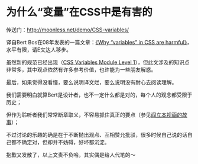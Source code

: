 # 为什么“变量”在CSS中是有害的

传送门：<http://moonless.net/demo/CSS-variables/>

译自Bert Bos在08年发表的一篇文章：[《Why “variables” in CSS are harmful》](http://www.w3.org/People/Bos/CSS-variables)，水平有限，请E文达人移步。

虽然新的规范已经出现（[CSS Variables Module Level 1](http://www.w3.org/TR/css-variables/)），但此文涉及的知识点非常多，其中观点依然有许多参考价值，也许能为一些朋友解惑。

最后，如果觉得没看懂，要么说明译文烂，要么说明没有耐心去阅读理解。

我们需要明白就算Bert是设计者，也不一定什么都是对的，每个人的观念都受限于历史；

但作为聆听者我们常常断章取义，不容易抓住真正的要点（参见[阎立本视画的故事](http://baike.sogou.com/v7633408.htm)）；

不过讨论的乐趣的确是在于不断抛出观点、互相赞允批驳，很多时候自己说的话自己都不确定对，但却并不妨碍，好坏都沉淀。

抱歉又发散了，以上文责不负哈，其实偶是给人代笔的～
